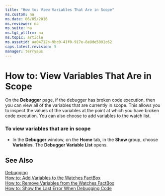 ```yaml
---
title: "How to: View Variables That Are in Scope"
ms.custom: na
ms.date: 06/05/2016
ms.reviewer: na
ms.suite: na
ms.tgt_pltfrm: na
ms.topic: article
ms.assetid: aa04712b-9bc0-41f0-917e-8e8de5001c62
caps.latest.revision: 5
manager: terryaus
---
```

# How to: View Variables That Are in Scope
On the **Debugger** page, if the debugger has broken code execution, then you can view all of the variables that are currently in scope. This allows you to inspect the values of the variables at the point at which you have broken code execution. You can also choose to add variables to the watch list.  
  
### To view variables that are in scope  
  
-   In the **Debugger** window, on the **Home** tab, in the **Show** group, choose **Variables**. The **Debugger Variable List** opens.  
  
## See Also  
 [Debugging](../dynamics-nav/Debugging.md)   
 [How to: Add Variables to the Watches FactBox](../Topic/How%20to:%20Add%20Variables%20to%20the%20Watches%20FactBox.md)   
 [How to: Remove Variables from the Watches FactBox](../Topic/How%20to:%20Remove%20Variables%20from%20the%20Watches%20FactBox.md)   
 [How to: Show the Last Error When Debugging Code](../Topic/How%20to:%20Show%20the%20Last%20Error%20When%20Debugging%20Code.md)